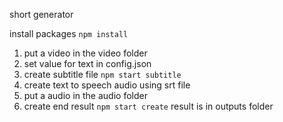 short generator

install packages
`npm install`

1. put a video in the video folder
2. set value for text in config.json
3. create subtitle file
`npm start subtitle`
5. create text to speech audio using srt file
6. put a audio in the audio folder
7. create end result
`npm start create`
result is in outputs folder